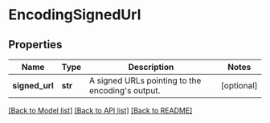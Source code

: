 # EncodingSignedUrl

## Properties
Name | Type | Description | Notes
------------ | ------------- | ------------- | -------------
**signed_url** | **str** | A signed URLs pointing to the encoding&#39;s output. | [optional] 

[[Back to Model list]](../README.md#documentation-for-models) [[Back to API list]](../README.md#documentation-for-api-endpoints) [[Back to README]](../README.md)


